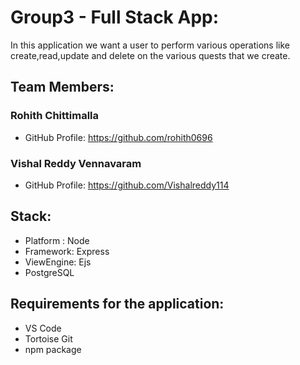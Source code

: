 # Group3 - Full Stack App:
In this application we want a user to perform various operations like create,read,update and delete on the various quests that we create. 

## Team Members:
### Rohith Chittimalla
- GitHub Profile: https://github.com/rohith0696
### Vishal Reddy Vennavaram 
- GitHub Profile: https://github.com/Vishalreddy114  

## Stack:
- Platform : Node
- Framework: Express
- ViewEngine: Ejs
- PostgreSQL

## Requirements for the application:
- VS Code
- Tortoise Git
- npm package



